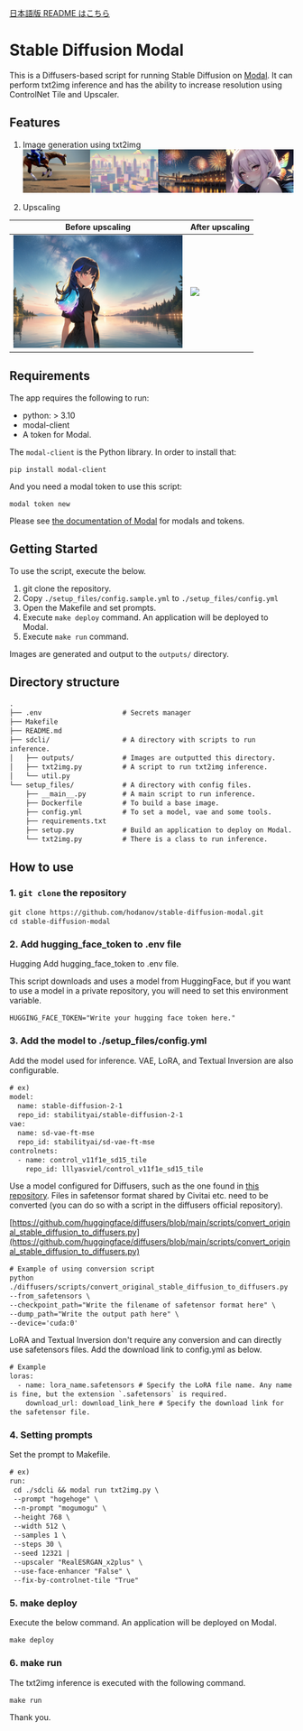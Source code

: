[日本語版 README はこちら](README_ja.md)

# Stable Diffusion Modal

This is a Diffusers-based script for running Stable Diffusion on [Modal](https://modal.com/). It can perform txt2img inference and has the ability to increase resolution using ControlNet Tile and Upscaler.

## Features

1. Image generation using txt2img
   ![](assets/20230902_tile_imgs.png)

2. Upscaling

| Before upscaling                                                 | After upscaling                                                  |
| ---------------------------------------------------------------- | ---------------------------------------------------------------- |
| <img src="assets/20230708204347_1172778945_0_0.png" width="300"> | <img src="assets/20230708204347_1172778945_0_2.png" width="300"> |

## Requirements

The app requires the following to run:

- python: > 3.10
- modal-client
- A token for Modal.

The `modal-client` is the Python library. In order to install that:

```
pip install modal-client
```

And you need a modal token to use this script:

```
modal token new
```

Please see [the documentation of Modal](https://modal.com/docs/guide) for modals and tokens.

## Getting Started

To use the script, execute the below.

1. git clone the repository.
2. Copy `./setup_files/config.sample.yml` to `./setup_files/config.yml`
3. Open the Makefile and set prompts.
4. Execute `make deploy` command. An application will be deployed to Modal.
5. Execute `make run` command.

Images are generated and output to the `outputs/` directory.

## Directory structure

```
.
├── .env                    # Secrets manager
├── Makefile
├── README.md
├── sdcli/                  # A directory with scripts to run inference.
│   ├── outputs/            # Images are outputted this directory.
│   ├── txt2img.py          # A script to run txt2img inference.
│   └── util.py
└── setup_files/            # A directory with config files.
    ├── __main__.py         # A main script to run inference.
    ├── Dockerfile          # To build a base image.
    ├── config.yml          # To set a model, vae and some tools.
    ├── requirements.txt
    ├── setup.py            # Build an application to deploy on Modal.
    └── txt2img.py          # There is a class to run inference.
```

## How to use

### 1. `git clone` the repository

```
git clone https://github.com/hodanov/stable-diffusion-modal.git
cd stable-diffusion-modal
```

### 2. Add hugging_face_token to .env file

Hugging Add hugging_face_token to .env file.

This script downloads and uses a model from HuggingFace, but if you want to use a model in a private repository, you will need to set this environment variable.

```
HUGGING_FACE_TOKEN="Write your hugging face token here."
```

### 3. Add the model to ./setup_files/config.yml

Add the model used for inference. VAE, LoRA, and Textual Inversion are also configurable.

```
# ex)
model:
  name: stable-diffusion-2-1
  repo_id: stabilityai/stable-diffusion-2-1
vae:
  name: sd-vae-ft-mse
  repo_id: stabilityai/sd-vae-ft-mse
controlnets:
  - name: control_v11f1e_sd15_tile
    repo_id: lllyasviel/control_v11f1e_sd15_tile
```

Use a model configured for Diffusers, such as the one found in [this repository](https://huggingface.co/stabilityai/stable-diffusion-2-1). Files in safetensor format shared by Civitai etc. need to be converted (you can do so with a script in the diffusers official repository).

[https://github.com/huggingface/diffusers/blob/main/scripts/convert_original_stable_diffusion_to_diffusers.py](https://github.com/huggingface/diffusers/blob/main/scripts/convert_original_stable_diffusion_to_diffusers.py)

```
# Example of using conversion script
python ./diffusers/scripts/convert_original_stable_diffusion_to_diffusers.py --from_safetensors \
--checkpoint_path="Write the filename of safetensor format here" \
--dump_path="Write the output path here" \
--device='cuda:0'
```

LoRA and Textual Inversion don't require any conversion and can directly use safetensors files. Add the download link to config.yml as below.

```
# Example
loras:
  - name: lora_name.safetensors # Specify the LoRA file name. Any name is fine, but the extension `.safetensors` is required.
    download_url: download_link_here # Specify the download link for the safetensor file.
```

### 4. Setting prompts

Set the prompt to Makefile.

```
# ex)
run:
 cd ./sdcli && modal run txt2img.py \
 --prompt "hogehoge" \
 --n-prompt "mogumogu" \
 --height 768 \
 --width 512 \
 --samples 1 \
 --steps 30 \
 --seed 12321 |
 --upscaler "RealESRGAN_x2plus" \
 --use-face-enhancer "False" \
 --fix-by-controlnet-tile "True"
```

### 5. make deploy

Execute the below command. An application will be deployed on Modal.

```
make deploy
```

### 6. make run

The txt2img inference is executed with the following command.

```
make run
```

Thank you.
